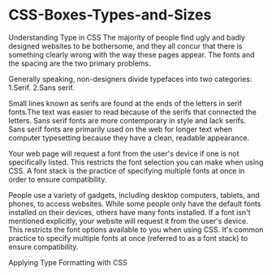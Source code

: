 # CSS-Boxes-Types-and-Sizes

Understanding Type in CSS
The majority of people find ugly and badly designed websites to be bothersome, and they all concur that there is something clearly wrong with the way these pages appear. The fonts and the spacing are the two primary problems.

Generally speaking, non-designers divide typefaces into two categories: 
1.Serif.
2.Sans serif.

Small lines known as serifs are found at the ends of the letters in serif fonts.The text was easier to read because of the serifs that connected the letters. 
Sans serif fonts are more contemporary in style and lack serifs. Sans serif fonts are primarily used on the web for longer text when computer typesetting because they have a clean, readable appearance.

Your web page will request a font from the user's device if one is not specifically listed. This restricts the font selection you can make when using CSS. A font stack is the practice of specifying multiple fonts at once in order to ensure compatibility.

People use a variety of gadgets, including desktop computers, tablets, and phones, to access websites. While some people only have the default fonts installed on their devices, others have many fonts installed. If a font isn't mentioned explicitly, your website will request it from the user's device. This restricts the font options available to you when using CSS. It's common practice to specify multiple fonts at once (referred to as a font stack) to ensure compatibility.

Applying Type Formatting with CSS


